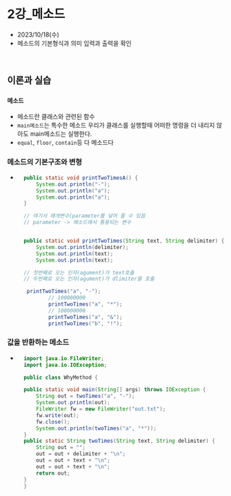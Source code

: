 # 2강_메소드
- 2023/10/18(수)
- 메소드의 기본형식과 의미 입력과 출력을 확인

<br/>

## 이론과 실습

### `메소드`
- 메소드란 클래스와 관련된 함수
- `main메소드`는  특수한 메소드 우리가 클래스를 실행할때 어떠한 명령을 더 내리지 않아도 main메소드는 실행한다.
- `equal`, `floor`, `contain`등 다 메소드다

### 메소드의 기본구조와 변형
- ```JAVA
    public static void printTwoTimesA() {
        System.out.println("-");
        System.out.println("a");
        System.out.println("a");
    }

    // 여기서 매개변수(parameter를 넣어 줄 수 있음
    // parameter -> 메소드에서 통용되는 변수


    public static void printTwoTimes(String text, String delimiter) {
        System.out.println(delimiter);
        System.out.println(text);
        System.out.println(text);

    // 첫번째로 오는 인자(agument)가 text호출
    // 두번째로 오는 인자(agument)가 dlimiter를 호출

     printTwoTimes("a", "-");
            // 100000000
            printTwoTimes("a", "*");
            // 100000000
            printTwoTimes("a", "&");
            printTwoTimes("b", "!");
    ```

### 값을 반환하는 메소드
- ```JAVA
    import java.io.FileWriter;
    import java.io.IOException;

    public class WhyMethod { 

	public static void main(String[] args) throws IOException {
		String out = twoTimes("a", "-");
		System.out.println(out);
		FileWriter fw = new FileWriter("out.txt");
		fw.write(out);
		fw.close();
		System.out.println(twoTimes("a", "*"));
	}
	public static String twoTimes(String text, String delimiter) {
		String out = "";
		out = out + delimiter + "\n";
		out = out + text + "\n";
		out = out + text + "\n";
		return out;
	}
    }
```




